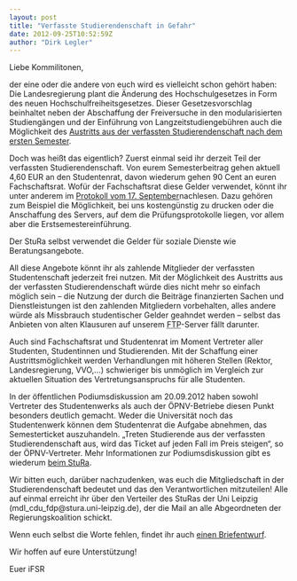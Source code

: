 ```yaml
---
layout: post
title: "Verfasste Studierendenschaft in Gefahr"
date: 2012-09-25T10:52:59Z
author: "Dirk Legler"
---
```


<p>
Liebe Kommilitonen,
</p>

<p>
der eine oder die andere von euch wird es vielleicht schon gehört haben: Die Landesregierung plant die Änderung des Hochschulgesetzes in Form des neuen Hochschulfreiheitsgesetzes. Dieser Gesetzesvorschlag beinhaltet neben der Abschaffung der Freiversuche in den modularisierten Studiengängen und der Einführung von Langzeitstudiengebühren auch die Möglichkeit des <a href="https://www.stura.tu-dresden.de/aktuelles/120914_austritt_aus_der_verfassten_studierendenschaft_austritt_aus_der_demokratie" class="urlextern" title="https://www.stura.tu-dresden.de/aktuelles/120914_austritt_aus_der_verfassten_studierendenschaft_austritt_aus_der_demokratie" rel="nofollow"> Austritts aus der verfassten Studierendenschaft nach dem ersten Semester</a>.
</p>

<p>
Doch was heißt das eigentlich? Zuerst einmal seid ihr derzeit Teil der verfassten Studierendenschaft. Von eurem Semesterbeitrag gehen aktuell 4,60 EUR an den Studentenrat, davon wiederum gehen 90 Cent an euren Fachschaftsrat. Wofür der Fachschaftsrat diese Gelder verwendet, könnt ihr unter anderem im <a href="http://ftp.ifsr.de/protokolle/2012/2012-09-17.pdf" class="urlextern" title="http://ftp.ifsr.de/protokolle/2012/2012-09-17.pdf" rel="nofollow"> Protokoll vom 17. September</a>nachlesen. Dazu gehören zum Beispiel die Möglichkeit, bei uns kostengünstig zu drucken oder die Anschaffung des Servers, auf dem die Prüfungsprotokolle liegen, vor allem aber die Erstsemestereinführung.
</p>

<p>
Der StuRa selbst verwendet die Gelder für soziale Dienste wie Beratungsangebote.
</p>

<p>
All diese Angebote könnt ihr als zahlende Mitglieder der verfassten Studentenschaft jederzeit frei nutzen. Mit der Möglichkeit des Austritts aus der verfassten Studierendenschaft würde dies nicht mehr so einfach möglich sein – die Nutzung der durch die Beiträge finanzierten Sachen und Dienstleistungen ist den zahlenden Mitgliedern vorbehalten, alles andere würde als Missbrauch studentischer Gelder geahndet werden – selbst das Anbieten von alten Klausuren auf unserem <abbr title="File Transfer Protocol">FTP</abbr>-Server fällt darunter.
</p>

<p>
Auch sind Fachschaftsrat und Studentenrat im Moment Vertreter aller Studenten, Studentinnen und Studierenden. Mit der Schaffung einer Austrittsmöglichkeit werden Verhandlungen mit höheren Stellen (Rektor, Landesregierung, VVO,…) schwieriger bis unmöglich im Vergleich zur aktuellen Situation des Vertretungsanspruchs für alle Studenten. 
</p>

<p>
In der öffentlichen Podiumsdiskussion am 20.09.2012 haben sowohl Vertreter des Studentenwerks als auch der ÖPNV-Betriebe diesen Punkt besonders deutlich gemacht. Weder die Universität noch das Studentenwerk können dem Studentenrat die Aufgabe abnehmen, das Semesterticket auszuhandeln. „Treten Studierende aus der verfassten Studierendenschaft aus, wird das Ticket auf jeden Fall im Preis steigen“, so der ÖPNV-Vertreter. Mehr Informationen zur Podiumsdiskussion gibt es wiederum <a href="http://www.stura.tu-dresden.de/aktuelles/120921_freiheit_zur_unfreiheit_neues_%E2%80%9Ehochschulfreiheitsgesetz%E2%80%9C_l%C3%A4hmt_studierendenschaft" class="urlextern" title="http://www.stura.tu-dresden.de/aktuelles/120921_freiheit_zur_unfreiheit_neues_%E2%80%9Ehochschulfreiheitsgesetz%E2%80%9C_l%C3%A4hmt_studierendenschaft" rel="nofollow"> beim StuRa</a>.
</p>

<p>
Wir bitten euch, darüber nachzudenken, was euch die Mitgliedschaft in der Studierendenschaft bedeutet und das den Verantwortlichen mitzuteilen! Alle auf einmal erreicht ihr über den Verteiler des StuRas der Uni Leipzig (mdl_cdu_fdp@stura.uni-leipzig.de), der die Mail an alle Abgeordneten der Regierungskoalition schickt.
</p>

<p>
Wenn euch selbst die Worte fehlen, findet ihr auch <a href="https://www.stura.tu-dresden.de/webfm_send/1377" class="urlextern" title="https://www.stura.tu-dresden.de/webfm_send/1377" rel="nofollow"> einen Briefentwurf</a>.
</p>

<p>
Wir hoffen auf eure Unterstützung!
</p>

<p>
Euer iFSR
</p>
